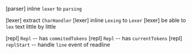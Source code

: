 [parser] inline `lexer` to `parsing`

[lexer] extract `CharHandler`
[lexer] inline `Lexing` to `Lexer`
[lexer] be able to `lex` text little by little

[repl] `Repl` -- has `commitedTokens`
[repl] `Repl` -- has `currentTokens`
[repl] `replStart` -- handle `line` event of readline
